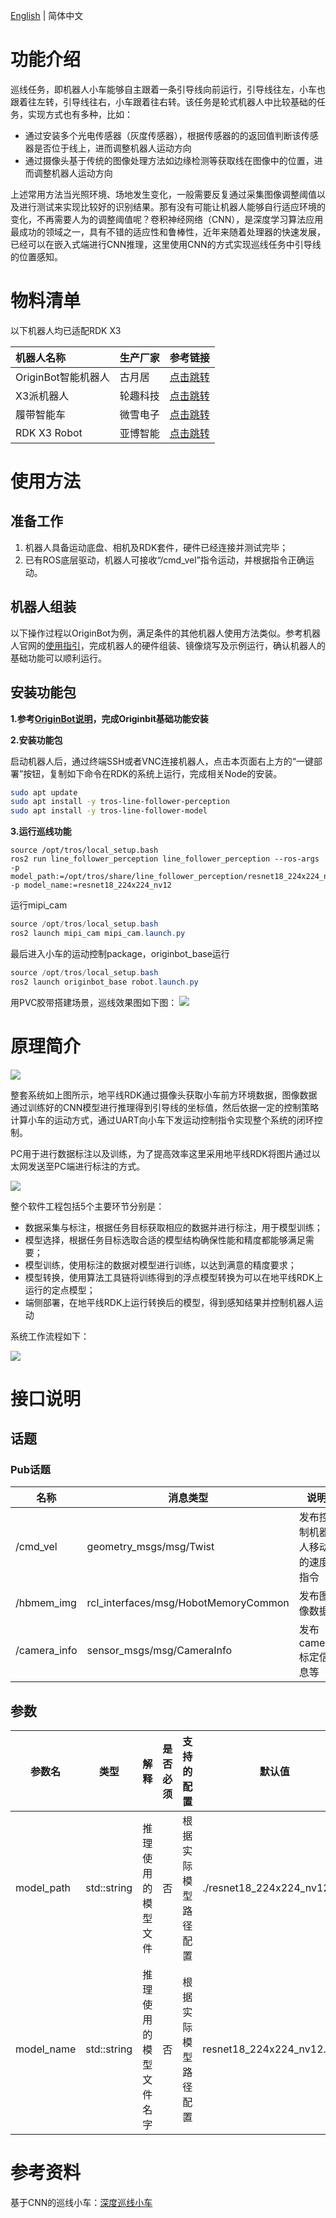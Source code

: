 [English](./README.md) | 简体中文

# 功能介绍

巡线任务，即机器人小车能够自主跟着一条引导线向前运行，引导线往左，小车也跟着往左转，引导线往右，小车跟着往右转。该任务是轮式机器人中比较基础的任务，实现方式也有多种，比如：

- 通过安装多个光电传感器（灰度传感器），根据传感器的的返回值判断该传感器是否位于线上，进而调整机器人运动方向
- 通过摄像头基于传统的图像处理方法如边缘检测等获取线在图像中的位置，进而调整机器人运动方向

上述常用方法当光照环境、场地发生变化，一般需要反复通过采集图像调整阈值以及进行测试来实现比较好的识别结果。那有没有可能让机器人能够自行适应环境的变化，不再需要人为的调整阈值呢？卷积神经网络（CNN），是深度学习算法应用最成功的领域之一，具有不错的适应性和鲁棒性，近年来随着处理器的快速发展，已经可以在嵌入式端进行CNN推理，这里使用CNN的方式实现巡线任务中引导线的位置感知。

# 物料清单

以下机器人均已适配RDK X3

| 机器人名称          | 生产厂家 | 参考链接                                                     |
| :------------------ | -------- | ------------------------------------------------------------ |
| OriginBot智能机器人 | 古月居   | [点击跳转](https://www.originbot.org/)                       |
| X3派机器人          | 轮趣科技 | [点击跳转](https://item.taobao.com/item.htm?spm=a230r.1.14.17.55e556912LPGGx&id=676436236906&ns=1&abbucket=12#detail) |
| 履带智能车          | 微雪电子 | [点击跳转](https://detail.tmall.com/item.htm?abbucket=9&id=696078152772&rn=4d81bea40d392509d4a5153fb2c65a35&spm=a1z10.5-b-s.w4011-22714387486.159.12d33742lJtqRk) |
| RDK X3 Robot        | 亚博智能 | [点击跳转](https://detail.tmall.com/item.htm?id=726857243156&scene=taobao_shop&spm=a1z10.1-b-s.w5003-22651379998.21.421044e12Yqrjm) |

# 使用方法

## 准备工作

1. 机器人具备运动底盘、相机及RDK套件，硬件已经连接并测试完毕；
2. 已有ROS底层驱动，机器人可接收“/cmd_vel”指令运动，并根据指令正确运动。

## 机器人组装
以下操作过程以OriginBot为例，满足条件的其他机器人使用方法类似。参考机器人官网的[使用指引](https://www.originbot.org/guide/quick_guide/)，完成机器人的硬件组装、镜像烧写及示例运行，确认机器人的基础功能可以顺利运行。

## 安装功能包
**1.参考[OriginBot说明](https://github.com/nodehubs/originbot_minimal/blob/develop/README.md)，完成Originbit基础功能安装**

**2.安装功能包**

启动机器人后，通过终端SSH或者VNC连接机器人，点击本页面右上方的“一键部署”按钮，复制如下命令在RDK的系统上运行，完成相关Node的安装。

```bash
sudo apt update
sudo apt install -y tros-line-follower-perception
sudo apt install -y tros-line-follower-model
```

**3.运行巡线功能**

```shell
source /opt/tros/local_setup.bash
ros2 run line_follower_perception line_follower_perception --ros-args -p model_path:=/opt/tros/share/line_follower_perception/resnet18_224x224_nv12.bin -p model_name:=resnet18_224x224_nv12
```

运行mipi_cam

```powershell
source /opt/tros/local_setup.bash
ros2 launch mipi_cam mipi_cam.launch.py
```

最后进入小车的运动控制package，originbot_base运行

```powershell
source /opt/tros/local_setup.bash
ros2 launch originbot_base robot.launch.py 
```
用PVC胶带搭建场景，巡线效果图如下图：
![](./imgs/demo.png)

# 原理简介

![](./imgs/framework.png)

整套系统如上图所示，地平线RDK通过摄像头获取小车前方环境数据，图像数据通过训练好的CNN模型进行推理得到引导线的坐标值，然后依据一定的控制策略计算小车的运动方式，通过UART向小车下发运动控制指令实现整个系统的闭环控制。

PC用于进行数据标注以及训练，为了提高效率这里采用地平线RDK将图片通过以太网发送至PC端进行标注的方式。

![](./imgs/roadmap.png)

整个软件工程包括5个主要环节分别是：

- 数据采集与标注，根据任务目标获取相应的数据并进行标注，用于模型训练；
- 模型选择，根据任务目标选取合适的模型结构确保性能和精度都能够满足需要；
- 模型训练，使用标注的数据对模型进行训练，以达到满意的精度要求；
- 模型转换，使用算法工具链将训练得到的浮点模型转换为可以在地平线RDK上运行的定点模型；
- 端侧部署，在地平线RDK上运行转换后的模型，得到感知结果并控制机器人运动

系统工作流程如下：

![](./imgs/annotation.png)

# 接口说明

## 话题

### Pub话题

| 名称                          | 消息类型                                                     | 说明                                                   |
| ----------------------------- | ------------------------------------------------------------ | ------------------------------------------------------ |
| /cmd_vel                      | geometry_msgs/msg/Twist                                      | 发布控制机器人移动的速度指令                           |
| /hbmem_img                      | rcl_interfaces/msg/HobotMemoryCommon                                      | 发布图像数据                           |
| /camera_info                      | sensor_msgs/msg/CameraInfo                                      | 发布camera标定信息等                           |

## 参数

| 参数名                | 类型        | 解释                                                                                                                                  | 是否必须 | 支持的配置           | 默认值                                               |
| --------------------- | ----------- | ------------------------------------------------------------------------------------------------------------------------------------- | -------- | -------------------- | ---------------------------------------------------- |
| model_path       | std::string | 推理使用的模型文件                                                                                                                  | 否       | 根据实际模型路径配置 | ./resnet18_224x224_nv12.bin |
| model_name       | std::string | 推理使用的模型文件名字                                                                                                                   | 否       | 根据实际模型路径配置 | resnet18_224x224_nv12.bin |



# 参考资料

基于CNN的巡线小车：[深度巡线小车](https://developer.horizon.cc/documents_tros/tros_dev/line_follower)
